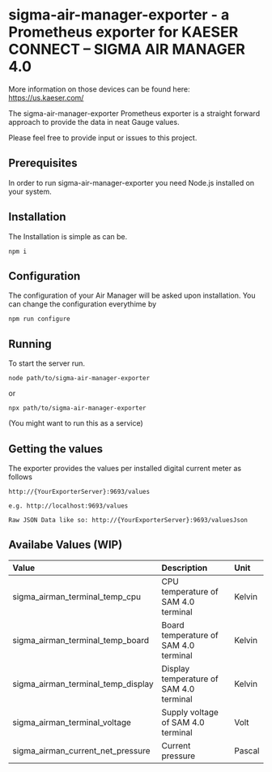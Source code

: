# sigma-air-manager-exporter - a Prometheus exporter for KAESER CONNECT – SIGMA AIR MANAGER 4.0

More information on those devices can be found here: https://us.kaeser.com/

The sigma-air-manager-exporter Prometheus exporter is a straight forward approach to provide the data in neat Gauge values.

Please feel free to provide input or issues to this project. 

## Prerequisites
In order to run sigma-air-manager-exporter you need Node.js installed on your system.

## Installation
The Installation is simple as can be. 
```
npm i
```

## Configuration
The configuration of your Air Manager will be asked upon installation. You can change the configuration everythime by 
```
npm run configure
``` 

## Running
To start the server run. 

```
node path/to/sigma-air-manager-exporter
```

or

```
npx path/to/sigma-air-manager-exporter
```

(You might want to run this as a service)

## Getting the values
The exporter provides the values per installed digital current meter as follows

```
http://{YourExporterServer}:9693/values

e.g. http://localhost:9693/values

Raw JSON Data like so: http://{YourExporterServer}:9693/valuesJson
```

## Availabe Values (WIP)

| Value                                 | Description                               | Unit      |
| :-------------                        |:-------------                             |:-----     |
| sigma_airman_terminal_temp_cpu        | CPU temperature of SAM 4.0 terminal       | Kelvin    |
| sigma_airman_terminal_temp_board      | Board temperature of SAM 4.0 terminal     | Kelvin    |
| sigma_airman_terminal_temp_display    | Display temperature of SAM 4.0 terminal   | Kelvin    |
| sigma_airman_terminal_voltage         | Supply voltage of SAM 4.0 terminal        | Volt      |
| sigma_airman_current_net_pressure     | Current pressure                          | Pascal    |
